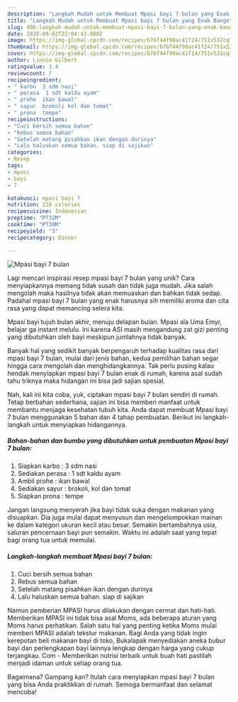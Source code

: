 ```yaml
---
description: "Langkah Mudah untuk Membuat Mpasi bayi 7 bulan yang Enak Banget"
title: "Langkah Mudah untuk Membuat Mpasi bayi 7 bulan yang Enak Banget"
slug: 486-langkah-mudah-untuk-membuat-mpasi-bayi-7-bulan-yang-enak-banget
date: 2020-09-02T22:04:43.888Z
image: https://img-global.cpcdn.com/recipes/b76f44f90ac41f24/751x532cq70/mpasi-bayi-7-bulan-foto-resep-utama.jpg
thumbnail: https://img-global.cpcdn.com/recipes/b76f44f90ac41f24/751x532cq70/mpasi-bayi-7-bulan-foto-resep-utama.jpg
cover: https://img-global.cpcdn.com/recipes/b76f44f90ac41f24/751x532cq70/mpasi-bayi-7-bulan-foto-resep-utama.jpg
author: Linnie Gilbert
ratingvalue: 3.4
reviewcount: 7
recipeingredient:
- " karbo  3 sdm nasi"
- " perasa  1 sdt kaldu ayam"
- " prohe  ikan bawal"
- " sayur  brokoli kol dan tomat"
- " prona  tempe"
recipeinstructions:
- "Cuci bersih semua bahan"
- "Rebus semua bahan"
- "Setelah matang pisahkan ikan dengan durinya"
- "Lalu haluskan semua bahan. siap di sajikan"
categories:
- Resep
tags:
- mpasi
- bayi
- 7

katakunci: mpasi bayi 7 
nutrition: 218 calories
recipecuisine: Indonesian
preptime: "PT32M"
cooktime: "PT39M"
recipeyield: "3"
recipecategory: Dinner

---
```



![Mpasi bayi 7 bulan](https://img-global.cpcdn.com/recipes/b76f44f90ac41f24/751x532cq70/mpasi-bayi-7-bulan-foto-resep-utama.jpg)

Lagi mencari inspirasi resep mpasi bayi 7 bulan yang unik? Cara menyiapkannya memang tidak susah dan tidak juga mudah. Jika salah mengolah maka hasilnya tidak akan memuaskan dan bahkan tidak sedap. Padahal mpasi bayi 7 bulan yang enak harusnya sih memiliki aroma dan cita rasa yang dapat memancing selera kita.

Mpasi bayi tujuh bulan akhir, menuju delapan bulan. Mpasi ala Uma Emyr, belajar ga instant melulu. Ini karena ASI masih mengandung zat gizi penting yang dibutuhkan oleh bayi meskipun jumlahnya tidak banyak.

Banyak hal yang sedikit banyak berpengaruh terhadap kualitas rasa dari mpasi bayi 7 bulan, mulai dari jenis bahan, kedua pemilihan bahan segar hingga cara mengolah dan menghidangkannya. Tak perlu pusing kalau hendak menyiapkan mpasi bayi 7 bulan enak di rumah, karena asal sudah tahu triknya maka hidangan ini bisa jadi sajian spesial.


Nah, kali ini kita coba, yuk, ciptakan mpasi bayi 7 bulan sendiri di rumah. Tetap berbahan sederhana, sajian ini bisa memberi manfaat untuk membantu menjaga kesehatan tubuh kita. Anda dapat membuat Mpasi bayi 7 bulan menggunakan 5 bahan dan 4 tahap pembuatan. Berikut ini langkah-langkah untuk menyiapkan hidangannya.

<!--inarticleads1-->

##### Bahan-bahan dan bumbu yang dibutuhkan untuk pembuatan Mpasi bayi 7 bulan:

1. Siapkan  karbo : 3 sdm nasi
1. Sediakan  perasa : 1 sdt kaldu ayam
1. Ambil  prohe : ikan bawal
1. Sediakan  sayur : brokoli, kol dan tomat
1. Siapkan  prona : tempe


Jangan langsung menyerah jika bayi tidak suka dengan makanan yang disuapkan. Dia juga mulai dapat menyusun dan mengelompokkan mainan ke dalam kategori ukuran kecil atau besar. Semakin bertambahnya usia, saluran pencernaan bayi pun semakin. Waktu ini adalah saat yang tepat bagi orang tua untuk memulai. 

<!--inarticleads2-->

##### Langkah-langkah membuat Mpasi bayi 7 bulan:

1. Cuci bersih semua bahan
1. Rebus semua bahan
1. Setelah matang pisahkan ikan dengan durinya
1. Lalu haluskan semua bahan. siap di sajikan


Namun pemberian MPASI harus dilakukan dengan cermat dan hati-hati. Memberikan MPASI ini tidak bisa asal Moms, ada beberapa aturan yang Moms harus perhatikan. Salah satu hal yang penting ketika Moms mulai memberi MPASI adalah tekstur makanan. Bagi Anda yang tidak ingin kerepotan beli makanan bayi di toko, Bukalapak menyediakan aneka bubur bayi dan perlengkapan bayi lainnya lengkap dengan harga yang cukup terjangkau. Com - Memberikan nutrisi terbaik untuk buah hati pastilah menjadi idaman untuk setiap orang tua. 

Bagaimana? Gampang kan? Itulah cara menyiapkan mpasi bayi 7 bulan yang bisa Anda praktikkan di rumah. Semoga bermanfaat dan selamat mencoba!
